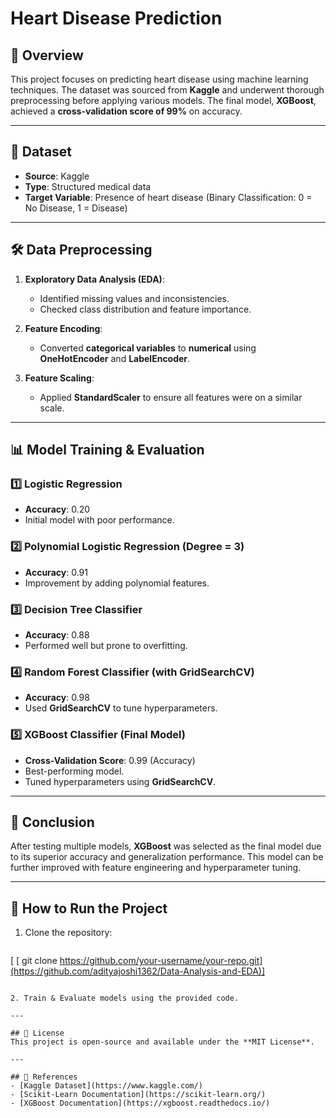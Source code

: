 # Heart Disease Prediction

## 📌 Overview
This project focuses on predicting heart disease using machine learning techniques. The dataset was sourced from **Kaggle** and underwent thorough preprocessing before applying various models. The final model, **XGBoost**, achieved a **cross-validation score of 99%** on accuracy.

---

## 📂 Dataset
- **Source**: Kaggle
- **Type**: Structured medical data
- **Target Variable**: Presence of heart disease (Binary Classification: 0 = No Disease, 1 = Disease)

---

## 🛠 Data Preprocessing
1. **Exploratory Data Analysis (EDA)**:
   - Identified missing values and inconsistencies.
   - Checked class distribution and feature importance.

2. **Feature Encoding**:
   - Converted **categorical variables** to **numerical** using **OneHotEncoder** and **LabelEncoder**.

3. **Feature Scaling**:
   - Applied **StandardScaler** to ensure all features were on a similar scale.

---

## 📊 Model Training & Evaluation
### **1️⃣ Logistic Regression**
- **Accuracy**: 0.20
- Initial model with poor performance.

### **2️⃣ Polynomial Logistic Regression (Degree = 3)**
- **Accuracy**: 0.91
- Improvement by adding polynomial features.

### **3️⃣ Decision Tree Classifier**
- **Accuracy**: 0.88
- Performed well but prone to overfitting.

### **4️⃣ Random Forest Classifier (with GridSearchCV)**
- **Accuracy**: 0.98
- Used **GridSearchCV** to tune hyperparameters.

### **5️⃣ XGBoost Classifier (Final Model)**
- **Cross-Validation Score**: 0.99 (Accuracy)
- Best-performing model.
- Tuned hyperparameters using **GridSearchCV**.

---

## 🚀 Conclusion
After testing multiple models, **XGBoost** was selected as the final model due to its superior accuracy and generalization performance. This model can be further improved with feature engineering and hyperparameter tuning.

---

## 📌 How to Run the Project
1. Clone the repository:
   ```sh
[ [ git clone https://github.com/your-username/your-repo.git](https://github.com/adityajoshi1362/Data-Analysis-and-EDA)]
   ```

2. Train & Evaluate models using the provided code.

---

## 📜 License
This project is open-source and available under the **MIT License**.

---

## 🔗 References
- [Kaggle Dataset](https://www.kaggle.com/)
- [Scikit-Learn Documentation](https://scikit-learn.org/)
- [XGBoost Documentation](https://xgboost.readthedocs.io/)

